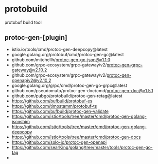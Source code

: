 # protobuild
protobuf build tool

## protoc-gen-[plugin]

- istio.io/tools/cmd/protoc-gen-deepcopy@latest
- google.golang.org/protobuf/cmd/protoc-gen-go@latest
- github.com/mitchellh/protoc-gen-go-json@v1.1.0
- github.com/grpc-ecosystem/grpc-gateway/v2/protoc-gen-grpc-gateway@v2.10.2
- github.com/grpc-ecosystem/grpc-gateway/v2/protoc-gen-openapiv2@v2.10.2
- google.golang.org/grpc/cmd/protoc-gen-go-grpc@latest
- github.com/pseudomuto/protoc-gen-doc/cmd/protoc-gen-doc@v1.5.1
- github.com/pubgo/protobuild/protoc-gen-retag@latest
- https://github.com/bufbuild/protobuf-es
- https://github.com/timostamm/protobuf-ts
- https://github.com/bufbuild/protoc-gen-validate
- https://github.com/istio/tools/tree/master/cmd/protoc-gen-golang-jsonshim
- https://github.com/istio/tools/tree/master/cmd/protoc-gen-golang-deepcopy
- https://github.com/istio/tools/tree/master/cmd/protoc-gen-docs
- https://github.com/solo-io/protoc-gen-openapi
- https://github.com/searKing/golang/tree/master/tools/protoc-gen-go-tag
- 
